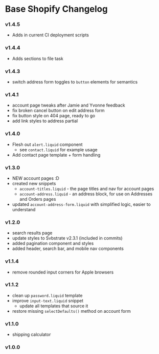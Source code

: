 # Base Shopify Changelog

### v1.4.5
- Adds in current CI deployment scripts

### v1.4.4
- Adds sections to file task

### v1.4.3
- switch address form toggles to `button` elements for semantics

### v1.4.1
- account page tweaks after Jamie and Yvonne feedback
- fix broken cancel button on edit address form
- fix button style on 404 page, ready to go
- add link styles to address partial

### v1.4.0
- Flesh out `alert.liquid` component
  - see `contact.liquid` for example usage
- Add contact page template + form handling

### v1.3.0
- NEW account pages :D
- created new snippets
  - `account-titles.liquid` - the page titles and nav for account pages
  - `account-address.liquid` - an address block, for use on Addresses and Orders pages
- updated `account-address-form.liquid` with simplified logic, easier to understand

### v1.2.0
- search results page
- update styles to Svbstrate v2.3.1 (included in commits)
- added pagination component and styles
- added header, search bar, and mobile nav components

### v1.1.4
- remove rounded input corners for Apple browsers 

### v1.1.2
- clean up `password.liquid` template
- improve `input-text.liquid` snippet
  - update all templates that source it
- restore missing `selectDefaults()` method on account form

### v1.1.0
- shipping calculator

### v1.0.0
